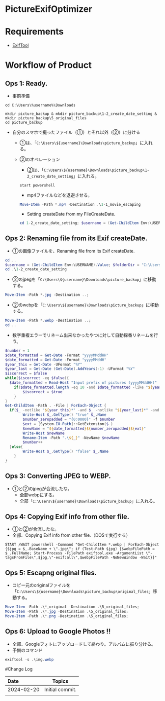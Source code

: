 # PictureExifOptimizer

# Requirements

- [ExifTool](https://exiftool.org/)

# Workflow of Product

## Ops 1: Ready.

- 事前準備

```batch
cd C:\Users\%username%\Downloads

mkdir picture_backup & mkdir picture_backup\1-2_create_date_setting & mkdir picture_backup\5_original_files
cd picture_backup

```

- 自分のスマホで撮ったファイル（①）とそれ以外（②）に分ける
    - ①は、「`C:\Users\${username}\Downloads\picture_backup`」に入れる。
    - ②のオペレーション
        - ②は、「`C:\Users\${username}\Downloads\picture_backup\1-2_create_date_setting`」に入れる。
        
        ```batch
        start powershell
        ```
        
        - mp4ファイルなどを退避させる。
        
        ```powershell
        Move-Item -Path *.mp4 -Destination .\1-1_movie_escaping
        ```
        
        - Setting createDate from my FileCreateDate.
        
        ```powershell
        cd 1-2_create_date_setting; $username = (Get-ChildItem Env:\USERNAME).Value; $toCreateDateDir = "1-2_create_date_setting"; $folderDir = "C:\Users\${username}\Downloads\picture_backup\${toCreateDateDir}"; $proc = Start-Process -FilePath "${folderDir}\exiftool" -ArgumentList "-CreateDate<FileCreateDate","-d","%Y:%m:%d:%H:%M:%S",$folderDir -NoNewWindow -PassThru -wait; Write-Host $proc.ExitCode;
        ```
        

## Ops 2: Renaming file from its Exif createDate.

- ①の画像ファイルを、Renaming file from its Exif createDate.

```powershell
cd ..
$username = (Get-ChildItem Env:\USERNAME).Value; $folderDir = "C:\Users\${username}\Downloads\picture_backup"; $proc = Start-Process -FilePath "${folderDir}\exiftool" -ArgumentList "-FileName<CreateDate","-d","%Y%m%d%H%M%S.%%e",$folderDir -NoNewWindow -PassThru -wait; Write-Host $proc.ExitCode;
cd .\1-2_create_date_setting

```

- ②のjpegを「`C:\Users\${username}\Downloads\picture_backup`」に移動する。

```powershell
Move-Item -Path *.jpg -Destination ..;
```

- ②のwebpを「`C:\Users\${username}\Downloads\picture_backup`」に移動する。

```powershell
Move-Item -Path *.webp -Destination ..;
cd ..

```

- 数字重複エラーでリネーム出来なかったやつに対して自動採番リネームを行う。

```powershell
$number = 1
$date_formatted = Get-Date -Format "yyyyMMddHH"
$date_formatted = Get-Date -Format "yyyyMMddH"
$year_this = Get-Date -UFormat "%Y"
$year_last = Get-Date (Get-Date).AddYears(-1) -UFormat "%Y"
$iscorrect = $false
while($iscorrect -eq $false){
  $date_formatted = Read-Host "Input prefix of pictures (yyyyMMddHH)"
	if($date_formatted.length -eq 10 -and $date_formatted -like "${year_this}*" -or $date_formatted -like "${year_last}*"){
		$iscorrect = $true
	}
}
Get-ChildItem -Path . -File | ForEach-Object {
  if($_ -notlike "${year_this}*" -and $_ -notlike "${year_last}*" -and $_ -notlike "*.exe" -and $_ -isnot [System.IO.DirectoryInfo]){
		Write-Host $_.GetType() "true" $_.Name
		$number_zeropadded = "{0:0000}" -f $number
		$ext = [System.IO.Path]::GetExtension($_)
		$newName = "${date_formatted}${number_zeropadded}${ext}"
		Write-Host $newName
		Rename-Item -Path ".\${_}" -NewName $newName
		$number++
  }else{
		Write-Host $_.GetType() "false" $_.Name
	}
}

```

## Ops 3: Converting JPEG to WEBP.

- ①と②のjpegが合流したな。
    - 全部webpにする。
    - 全部「`C:\Users\${username}\Downloads\picture_backup`」に入れる。

## Ops 4: Copying Exif info from other file.

- ①と②が合流したな。
- 全部、Copying Exif info from other file.（DOSで実行する）

```batch
START /WAIT powershell -Command "Get-ChildItem *.webp | ForEach-Object {$jpg = $_.BaseName + \".jpg\"; if (Test-Path $jpg) {$webpFilePath = $_.FullName; Start-Process -FilePath exiftool.exe -ArgumentList \"-tagsFromFile\",$jpg,\"-exif:all\",$webpFilePath -NoNewWindow -Wait}}"
```

## Ops 5: Escapng original files.

- コピー元のoriginalファイルを「`C:\Users\${username}\Downloads\picture_backup\original_files`」移動する。

```powershell
Move-Item -Path .\*_original -Destination .\5_original_files;
Move-Item -Path .\*.jpg -Destination .\5_original_files;
Move-Item -Path .\*.png -Destination .\5_original_files;

```

## Ops 6: Upload to Google Photos !!

- 全部、Googleフォトにアップロードして終わり。アルバムに振り分ける。
- 予備のコマンド

```powershell
exiftool -s .\img.webp
```

#Change Log

| Date | Topics |
| :--- | :---: |
| 2024-02-20 | Initial commit. |
| |  |
